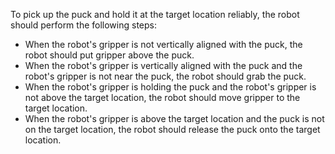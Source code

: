 To pick up the puck and hold it at the target location reliably, the robot should perform the following steps:
- When the robot's gripper is not vertically aligned with the puck, the robot should put gripper above the puck.
- When the robot's gripper is vertically aligned with the puck and the robot's gripper is not near the puck, the robot should grab the puck.
- When the robot's gripper is holding the puck and the robot's gripper is not above the target location, the robot should move gripper to the target location.
- When the robot's gripper is above the target location and the puck is not on the target location, the robot should release the puck onto the target location.